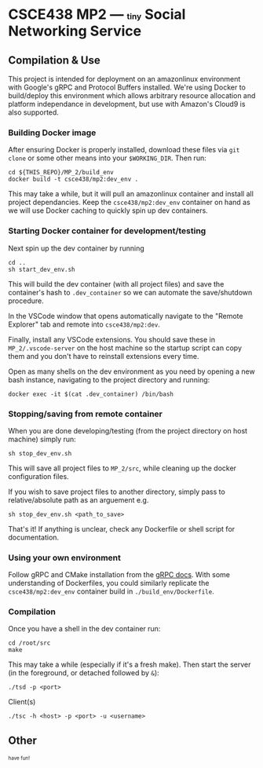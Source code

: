# CSCE438 MP2 — <font size="3">tiny</font> Social Networking Service

## Compilation & Use
This project is intended for deployment on an amazonlinux environment with Google's gRPC and Protocol Buffers installed. We're using Docker to build/deploy this environment which allows arbitrary resource allocation and platform independance in development, but use with Amazon's Cloud9 is also supported.

### Building Docker image

After ensuring Docker is properly installed, download these files via `git clone` or some other means into your `$WORKING_DIR`. Then run:
    
    cd ${THIS_REPO}/MP_2/build_env
    docker build -t csce438/mp2:dev_env .

This may take a while, but it will pull an amazonlinux container and install all project dependancies. Keep the `csce438/mp2:dev_env` container on hand as we will use Docker caching to quickly spin up dev containers. 

### Starting Docker container for development/testing
Next spin up the dev container by running

    cd ..
    sh start_dev_env.sh

This will build the dev container (with all project files) and save the container's hash to `.dev_container` so we can automate the save/shutdown procedure.

In the VSCode window that opens automatically navigate to the "Remote Explorer" tab and remote into `csce438/mp2:dev`. 

Finally, install any VSCode extensions. You should save these in `MP_2/.vscode-server` on the host machine so the startup script can copy them and you don't have to reinstall extensions every time.

Open as many shells on the dev environment as you need by opening a new bash instance, navigating to the project directory and running:

    docker exec -it $(cat .dev_container) /bin/bash

### Stopping/saving from remote container
When you are done developing/testing (from the project directory on host machine) simply run:

    sh stop_dev_env.sh

This will save all project files to `MP_2/src`, while cleaning up the docker configuration files.

If you wish to save project files to another directory, simply pass to relative/absolute path as an arguement e.g.

    sh stop_dev_env.sh <path_to_save>

That's it! If anything is unclear, check any Dockerfile or shell script for documentation.

### Using your own environment 
Follow gRPC and CMake installation from the [gRPC docs](https://grpc.io/docs/languages/cpp/quickstart/). With some understanding of Dockerfiles, you could similarly replicate the `csce438/mp2:dev_env` container build in `./build_env/Dockerfile`.

### Compilation
Once you have a shell in the dev container run:

    cd /root/src
    make

This may take a while (especially if it's a fresh make). Then start the server (in the foreground, or detached followed by `&`):
    
    ./tsd -p <port>

Client(s)

    ./tsc -h <host> -p <port> -u <username>
    

## Other

<font size="1">have fun!</font>